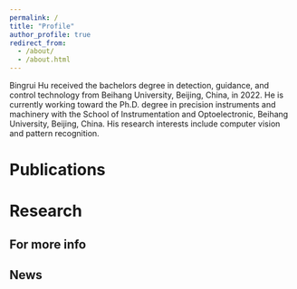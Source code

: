 ```yaml
---
permalink: /
title: "Profile"
author_profile: true
redirect_from: 
  - /about/
  - /about.html
---
```


Bingrui Hu received the bachelors degree in detection, guidance, and control technology from Beihang University, Beijing, China, in 2022. He is currently working toward the Ph.D. degree in precision instruments and machinery with the School of Instrumentation and Optoelectronic, Beihang University, Beijing, China. His research interests include computer vision and  pattern recognition.

Publications
======

Research
======

For more info
------

News
------
